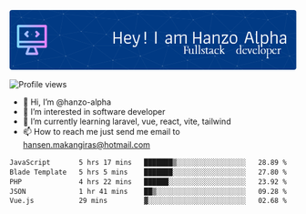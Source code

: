 ![Header](./github-header-image.png)

![Profile views](https://gpvc.arturio.dev/hanzo-alpha)

- 👋 Hi, I’m @hanzo-alpha
- 👀 I’m interested in software developer
- 🌱 I’m currently learning laravel, vue, react, vite, tailwind
- 📫 How to reach me just send me email to hansen.makangiras@hotmail.com 

<!---
hanzo-alpha/hanzo-alpha is a ✨ special ✨ repository because its `README.md` (this file) appears on your GitHub profile.
You can click the Preview link to take a look at your changes.
--->

<!--START_SECTION:waka-->

```txt
JavaScript       5 hrs 17 mins   ███████▒░░░░░░░░░░░░░░░░░   28.89 %
Blade Template   5 hrs 5 mins    ███████░░░░░░░░░░░░░░░░░░   27.80 %
PHP              4 hrs 22 mins   ██████░░░░░░░░░░░░░░░░░░░   23.92 %
JSON             1 hr 41 mins    ██▒░░░░░░░░░░░░░░░░░░░░░░   09.28 %
Vue.js           29 mins         ▓░░░░░░░░░░░░░░░░░░░░░░░░   02.68 %
```

<!--END_SECTION:waka-->
